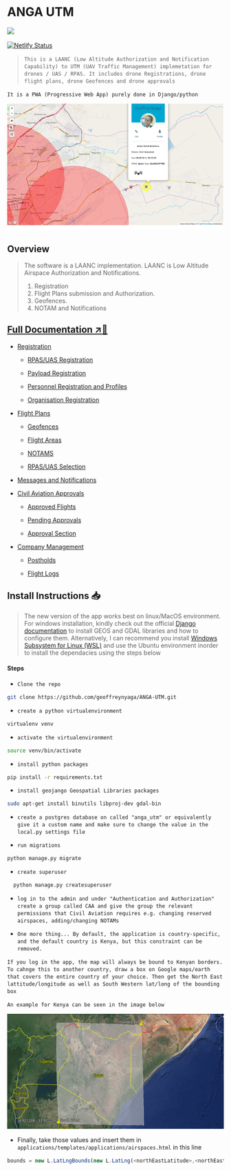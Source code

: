 # ANGA UTM

![](https://github.com/geoffreynyaga/ANGA-UTM/workflows/Anga%20UTM%20CI/badge.svg)

[![Netlify Status](https://api.netlify.com/api/v1/badges/983d87b3-d3db-4930-bb69-df26e1c444a7/deploy-status)](https://app.netlify.com/sites/competent-wescoff-227917/deploys)

> `This is a LAANC (Low Altitude Authorization and Notification Capability) to UTM (UAV Traffic Management) implemetation for drones / UAS / RPAS. It includes drone Registrations, drone flight plans, drone Geofences and drone approvals`

`It is a PWA (Progressive Web App) purely done in Django/python`

![Anga UTM](docs/screenshots/main.png)

## Overview

> The software is a LAANC implementation. LAANC is Low Altitude Airspace Authorization and Notifications.
>
> 1. Registration
> 2. Flight Plans submission and Authorization.
> 3. Geofences.
> 4. NOTAM and Notifications

## [Full Documentation ↗️🔗](https://competent-wescoff-227917.netlify.com/)

- [Registration](docs/registration.md)


    - [RPAS/UAS Registration](docs/registration.md#rpas-registration)

    - [Payload Registration](docs/registration.md#payload-registration)

    - [Personnel Registration and Profiles](docs/registration.md#personnel-registration-and-profiles)

    - [Organisation Registration](docs/registration.md#organization-registration)

- [Flight Plans](docs/flight-plans.md)


    - [Geofences](docs/flight-plans.md#geofences)

    - [Flight Areas](docs/flight-plans.md#flight-areas)

    - [NOTAMS](docs/flight-plans.md#notams)

    - [RPAS/UAS Selection](docs/flight-plans.md#rpasuas-selection)

- [Messages and Notifications](docs/messages.md)
- [Civil Aviation Approvals](docs/approvals.md)


    - [Approved Flights](docs/approvals.md#requested-flight-approvals-list)

    - [Pending Approvals](docs/approvals.md#requested-flight-details-page)

    - [Approval Section](docs/approvals.md#rapproval-section)

- [Company Management](docs/company.md)


    - [Postholds](docs/company.md#my-postholds)

    - [Flight Logs](docs/company.md#flight-logs)

## Install Instructions 📥

> The new version of the app works best on linux/MacOS environment. For windows installation, kindly check out the official [Django documentation](https://docs.djangoproject.com/en/3.0/ref/contrib/gis/install/#windows) to install GEOS and GDAL libraries and how to configure them. Alternatively, I can recommend you install [Windows Subsystem for Linux (WSL)](https://docs.microsoft.com/en-us/windows/wsl/install-win10) and use the Ubuntu environment inorder to install the dependacies using the steps below

#### Steps

- `Clone the repo`

```bash
git clone https://github.com/geoffreynyaga/ANGA-UTM.git
```

- `create a python virtualenvironment`

```bash
virtualenv venv
```

- `activate the virtualenvironment`

```bash
source venv/bin/activate
```

- `install python packages`

```bash
pip install -r requirements.txt
```

- `install geojango Geospatial Libraries packages`

```bash
sudo apt-get install binutils libproj-dev gdal-bin
```

- `create a postgres database on called "anga_utm" or equivalently give it a custom name and make sure to change the value in the local.py settings file`

- `run migrations`

```bash
python manage.py migrate
```

- `create superuser`

```bash
  python manage.py createsuperuser
```

- `log in to the admin and under "Authentication and Authorization" create a group called CAA and give the group the relevant permissions that Civil Aviation requires e.g. changing reserved airspaces, adding/changing NOTAMs`

- `One more thing... By default, the application is country-specific, and the default country is Kenya, but this constraint can be removed.`

`If you log in the app, the map will always be bound to Kenyan borders. To cahnge this to another country, draw a box on Google maps/earth that covers the entire country of your choice. Then get the North East lattitude/longitude as well as South Western lat/long of the bounding box`

`An example for Kenya can be seen in the image below`

![Anga UTM country box](docs/screenshots/bounds.png)

- Finally, take those values and insert them in `applications/templates/applications/airspaces.html` in this line

```javascript
bounds = new L.LatLngBounds(new L.LatLng(<northEastLatitude>,<northEastLongitude>), new L.LatLng(<southWestlattitude>,  <southWestLongitude>));
```

